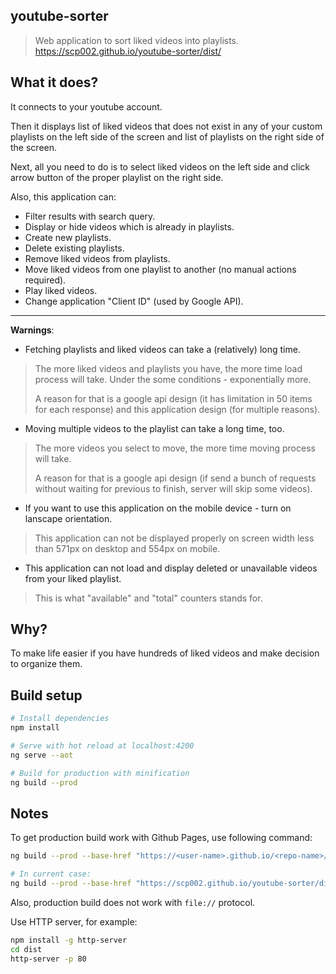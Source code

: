 ## youtube-sorter

> Web application to sort liked videos into playlists. https://scp002.github.io/youtube-sorter/dist/

## What it does?

It connects to your youtube account.

Then it displays list of liked videos that does not exist in any of your 
custom playlists on the left side of the screen and list of playlists on 
the right side of the screen.

Next, all you need to do is to select liked videos on the left side and 
click arrow button of the proper playlist on the right side.

Also, this application can:
* Filter results with search query.
* Display or hide videos which is already in playlists.
* Create new playlists.
* Delete existing playlists.
* Remove liked videos from playlists.
* Move liked videos from one playlist to another (no manual actions 
  required).
* Play liked videos.
* Change application "Client ID" (used by Google API).

---
**Warnings**:

* Fetching playlists and liked videos can take a (relatively) long time.
> The more liked videos and playlists you have, the more time load 
> process will take. Under the some conditions - exponentially more.
> 
> A reason for that is a google api design (it has limitation in 50 items 
> for each response) and this application design (for multiple reasons).

* Moving multiple videos to the playlist can take a long time, too.
> The more videos you select to move, the more time moving process will
> take.
> 
> A reason for that is a google api design (if send a bunch of requests
> without waiting for previous to finish, server will skip some videos).

* If you want to use this application on the mobile device - turn on
  lanscape orientation.
> This application can not be displayed properly on screen width less
> than 571px on desktop and 554px on mobile.

* This application can not load and display deleted or unavailable videos
  from your liked playlist.
> This is what "available" and "total" counters stands for.

## Why?

To make life easier if you have hundreds of liked videos and make decision 
to organize them.

## Build setup

``` bash
# Install dependencies
npm install

# Serve with hot reload at localhost:4200
ng serve --aot

# Build for production with minification
ng build --prod
```

## Notes

To get production build work with Github Pages, use following command:

``` bash
ng build --prod --base-href "https://<user-name>.github.io/<repo-name>/<dist-folder>/"

# In current case:
ng build --prod --base-href "https://scp002.github.io/youtube-sorter/dist/"
```

Also, production build does not work with `file://` protocol.

Use HTTP server, for example:

``` bash
npm install -g http-server
cd dist
http-server -p 80
```
